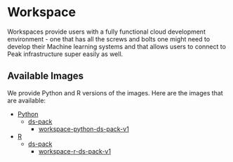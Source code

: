 # Workspace
Workspaces provide users with a fully functional cloud development environment - one that has all the screws and bolts one might need to develop their Machine learning systems and that allows users to connect to Peak infrastructure super easily as well.

## Available Images
We provide Python and R versions of the images. Here are the images that are available:
- [Python](./python)
  - [ds-pack](./python/ds-pack)
    - [workspace-python-ds-pack-v1](./python/ds-pack/v1/)
- [R](./r)
  - [ds-pack](./r/ds-pack)
    - [workspace-r-ds-pack-v1](./r/ds-pack/v1/)
